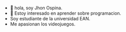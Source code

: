 - 👋 hola, soy Jhon  Ospina.
- 👀 Estoy interesado en aprender sobre programacion.
- Soy estudiante de la universidad EAN.
- Me apasionan los videojuegos.
